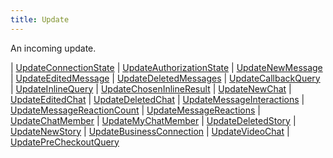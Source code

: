 ```yaml
---
title: Update
---
```


An incoming update.

<div class="font-mono whitespace-pre"><span class="opacity-50">| </span><a href="/types/updateconnectionstate"  >UpdateConnectionState</a><span class="opacity-50">
| </span><a href="/types/updateauthorizationstate"  >UpdateAuthorizationState</a><span class="opacity-50">
| </span><a href="/types/updatenewmessage"  >UpdateNewMessage</a><span class="opacity-50">
| </span><a href="/types/updateeditedmessage"  >UpdateEditedMessage</a><span class="opacity-50">
| </span><a href="/types/updatedeletedmessages"  >UpdateDeletedMessages</a><span class="opacity-50">
| </span><a href="/types/updatecallbackquery"  >UpdateCallbackQuery</a><span class="opacity-50">
| </span><a href="/types/updateinlinequery"  >UpdateInlineQuery</a><span class="opacity-50">
| </span><a href="/types/updatechoseninlineresult"  >UpdateChosenInlineResult</a><span class="opacity-50">
| </span><a href="/types/updatenewchat"  >UpdateNewChat</a><span class="opacity-50">
| </span><a href="/types/updateeditedchat"  >UpdateEditedChat</a><span class="opacity-50">
| </span><a href="/types/updatedeletedchat"  >UpdateDeletedChat</a><span class="opacity-50">
| </span><a href="/types/updatemessageinteractions"  >UpdateMessageInteractions</a><span class="opacity-50">
| </span><a href="/types/updatemessagereactioncount"  >UpdateMessageReactionCount</a><span class="opacity-50">
| </span><a href="/types/updatemessagereactions"  >UpdateMessageReactions</a><span class="opacity-50">
| </span><a href="/types/updatechatmember"  >UpdateChatMember</a><span class="opacity-50">
| </span><a href="/types/updatemychatmember"  >UpdateMyChatMember</a><span class="opacity-50">
| </span><a href="/types/updatedeletedstory"  >UpdateDeletedStory</a><span class="opacity-50">
| </span><a href="/types/updatenewstory"  >UpdateNewStory</a><span class="opacity-50">
| </span><a href="/types/updatebusinessconnection"  >UpdateBusinessConnection</a><span class="opacity-50">
| </span><a href="/types/updatevideochat"  >UpdateVideoChat</a><span class="opacity-50">
| </span><a href="/types/updateprecheckoutquery"  >UpdatePreCheckoutQuery</a></div>

